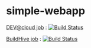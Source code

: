 simple-webapp
=============

[DEV@cloud job](https://foss.ci.beescloud.com/job/status/) : [![Build Status](https://foss.ci.beescloud.com/job/status/badge/icon)](https://foss.ci.beescloud.com/job/status/)

[BuildHive job](https://buildhive.beescloud.com/view/My%20Repositories/job/recampbell/job/status/) :  [![Build Status](https://buildhive.beescloud.com/job/recampbell/job/status/badge/icon)](https://buildhive.beescloud.com/job/recampbell/job/status/)
